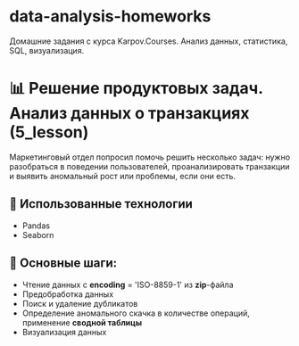 # data-analysis-homeworks
Домашние задания с курса Karpov.Courses. Анализ данных, статистика, SQL, визуализация.

# 📊 Решение продуктовых задач. Анализ данных о транзакциях (5_lesson)  
Маркетинговый отдел попросил помочь решить несколько задач: нужно разобраться в поведении пользователей, проанализировать транзакции и выявить аномальный рост или проблемы, если они есть. 

## 🔧 Использованные технологии  
- Pandas
- Seaborn 

## 📌 Основные шаги:  
- Чтение данных с **encoding** = 'ISO-8859-1' из **zip**-файла
- Предобработка данных
- Поиск и удаление дубликатов
- Определение аномального скачка в количестве операций, применение **сводной таблицы**
- Визуализация данных 
